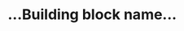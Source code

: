 # ...Building block name...

<!--
HOWTO: write a building block.

* Lay out each of the steps as subheadings.

* Use a table for key/value mappings (for request headings, JSON dicts, etc.)

* Prefer the use of the Nexmo client libraries over implementing your own.

* Extraneous detail that is not of general applicability should not be placed
  in a building block article but stored in a guide, and potentially fleshed
  out in a tutorial.
-->